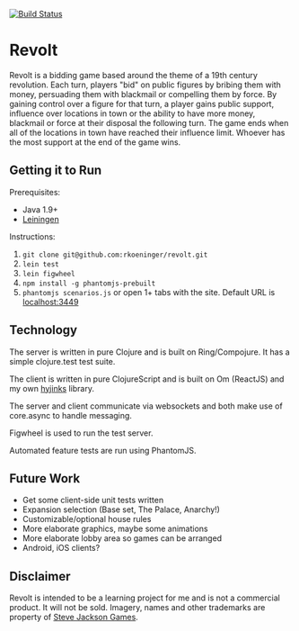 [![Build Status](https://travis-ci.org/rkoeninger/revolt.svg?branch=master)](https://travis-ci.org/rkoeninger/revolt)

# Revolt

Revolt is a bidding game based around the theme of a 19th century revolution. Each turn, players "bid" on public figures by bribing them with money, persuading them with blackmail or compelling them by force. By gaining control over a figure for that turn, a player gains public support, influence over locations in town or the ability to have more money, blackmail or force at their disposal the following turn. The game ends when all of the locations in town have reached their influence limit. Whoever has the most support at the end of the game wins.

## Getting it to Run

Prerequisites:

  * Java 1.9+
  * [Leiningen](http://leiningen.org/)

Instructions:

  1. `git clone git@github.com:rkoeninger/revolt.git`
  2. `lein test`
  3. `lein figwheel`
  4. `npm install -g phantomjs-prebuilt`
  5. `phantomjs scenarios.js` or open 1+ tabs with the site. Default URL is [localhost:3449](http://localhost:3449/)

## Technology

The server is written in pure Clojure and is built on Ring/Compojure. It has a simple clojure.test test suite.

The client is written in pure ClojureScript and is built on Om (ReactJS) and my own [hyjinks](http://github.com/rkoeninger/hyjinks) library.

The server and client communicate via websockets and both make use of core.async to handle messaging.

Figwheel is used to run the test server.

Automated feature tests are run using PhantomJS.

## Future Work

  * Get some client-side unit tests written
  * Expansion selection (Base set, The Palace, Anarchy!)
  * Customizable/optional house rules
  * More elaborate graphics, maybe some animations
  * More elaborate lobby area so games can be arranged
  * Android, iOS clients?

## Disclaimer

Revolt is intended to be a learning project for me and is not a commercial product. It will not be sold. Imagery, names and other trademarks are property of [Steve Jackson Games](http://www.sjgames.com/revolution/).
